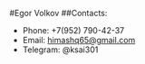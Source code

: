 #Egor Volkov
##Contacts:
* Phone: +7(952) 790-42-37
* Email: himashq65@gmail.com
* Telegram: @ksai301